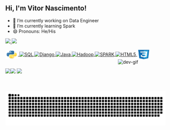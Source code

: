 ## Hi, I'm Vitor Nascimento!


- 🔭 I’m currently working on Data Engineer
- 🌱 I’m currently learning Spark
- 😄 Pronouns: He/His

<div>
  <a href="https://github.com/vitorskt">
  <img height="180em" src="https://github-readme-stats.vercel.app/api?username=vitorskt&show_icons=true&theme=dracula&include_all_commits=true&count_private=true"/>
  <img height="180em" src="https://github-readme-stats.vercel.app/api/top-langs/?username=vitorskt&layout=compact&langs_count=7&theme=dracula"/>
</div>
  
<div style="display: inline_block"><br>
    <img align="center" alt="Python" height="30" width="40" src="https://raw.githubusercontent.com/devicons/devicon/master/icons/python/python-original.svg">
    <img align="center" alt="SQL" height="30" width="40" src="https://cdn.jsdelivr.net/gh/devicons/devicon/icons/mysql/mysql-original-wordmark.svg">
    <img align="center" alt="Django" height="30" width="40" src="https://cdn.jsdelivr.net/gh/devicons/devicon/icons/django/django-original.svg">
    <img align="center" alt="Java" height="30" width="40" src="https://cdn.jsdelivr.net/gh/devicons/devicon/icons/java/java-original-wordmark.svg">
    <img align="center" alt="Hadoop" height="30" width="40" src="https://www.vectorlogo.zone/logos/apache_hadoop/apache_hadoop-icon.svg">
    <img align="center" alt="SPARK" height="30" width="40" src="https://www.vectorlogo.zone/logos/apache_spark/apache_spark-ar21.svg">
    <img align="center" alt="HTML5" height="30" width="40" src="https://cdn.jsdelivr.net/gh/devicons/devicon/icons/html5/html5-original-wordmark.svg">
    <img align="center" alt="CSS" height="30" width="40" src="https://raw.githubusercontent.com/devicons/devicon/master/icons/css3/css3-original.svg">
    <img align="right" alt="dev-gif" height="100" width="150" src="https://c.tenor.com/I5iY9Hj8YGQAAAAi/kroppa-digital.gif">
</div>
  
  ##
  
  <div> 
  <a href="https://instagram.com/itsjvitor" target="_blank"><img src="https://img.shields.io/badge/-Instagram-%23E4405F?style=for-the-badge&logo=instagram&logoColor=white" 
  <a href = "mailto:vitor.dev07@gmail.com"><img src="https://img.shields.io/badge/-Gmail-%23333?style=for-the-badge&logo=gmail&logoColor=white" target="_blank"></a>
  <a href="https://www.linkedin.com/in/vitorskt" target="_blank"><img src="https://img.shields.io/badge/-LinkedIn-%230077B5?style=for-the-badge&logo=linkedin&logoColor=white" target="_blank"></a>
    
   ![Snake animation](https://github.com/vitorskt/vitorskt/blob/output/github-contribution-grid-snake.svg) 
    
  </div>

